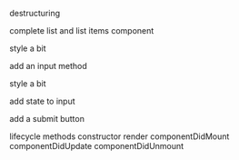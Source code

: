 destructuring

complete list and list items component

style a bit

add an input method

style a bit

add state to input

add a submit button

lifecycle methods
constructor
render
componentDidMount
componentDidUpdate
componentDidUnmount

